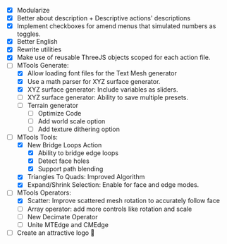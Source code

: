 - [x] Modularize
- [x] Better about description + Descriptive actions' descriptions
- [x] Implement checkboxes for amend menus that simulated numbers as toggles. 
- [x] Better English
- [x] Rewrite utilities
- [x] Make use of reusable ThreeJS objects scoped for each action file.
- [ ] MTools Generate:
	- [x] Allow loading font files for the Text Mesh generator
	- [x] Use a math parser for XYZ surface generator.
	- [x] XYZ surface generator: Include variables as sliders.
	- [ ] XYZ surface generator: Ability to save multiple presets.
	- [ ] Terrain generator
		- [ ] Optimize Code
		- [ ] Add world scale option
		- [ ] Add texture dithering option
- [ ] MTools Tools:
	- [x] New Bridge Loops Action
		- [x] Ability to bridge edge loops
		- [x] Detect face holes
		- [x] Support path blending
	- [x] Triangles To Quads: Improved Algorithm
	- [x] Expand/Shrink Selection: Enable for face and edge modes.
- [ ] MTools Operators:
	- [x] Scatter: Improve scattered mesh rotation to accurately follow face
	- [ ] Array operator: add more controls like rotation and scale
	- [ ] New Decimate Operator
	- [ ] Unite MTEdge and CMEdge
- [ ] Create an attractive logo 🤔